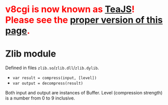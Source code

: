 # <font color='red'><b>v8cgi is now known as <a href='http://code.google.com/p/teajs/'>TeaJS</a>! Please see the <a href='http://code.google.com/p/teajs/wiki/API_Zlib'>proper version of this page</a>.</b></font> #
# Zlib module #

Defined in files `zlib.so`/`zlib.dll`/`zlib.dylib`.

  * `var result = compress(input, [level])`
  * `var output = decompress(result)`

Both input and output are instances of Buffer. Level (compression strength) is a number from 0 to 9 inclusive.